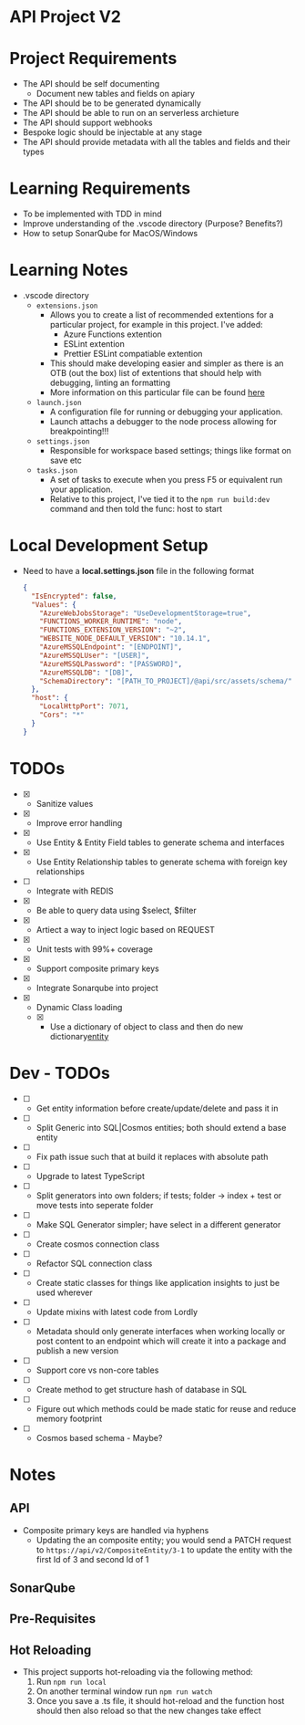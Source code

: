 # API Project V2

# Project Requirements
- The API should be self documenting
  - Document new tables and fields on apiary
- The API should be to be generated dynamically
- The API should be able to run on an serverless archieture
- The API should support webhooks
- Bespoke logic should be injectable at any stage
- The API should provide metadata with all the tables and fields and their types

# Learning Requirements
- To be implemented with TDD in mind
- Improve understanding of the .vscode directory (Purpose? Benefits?)
- How to setup SonarQube for MacOS/Windows

# Learning Notes
- .vscode directory
  - `extensions.json`
    - Allows you to create a list of recommended extentions for a particular project, for example in this project. I've added:
      - Azure Functions extention
      - ESLint extention
      - Prettier ESLint compatiable extention
    - This should make developing easier and simpler as there is an OTB (out the box) list of extentions that should help with debugging, linting an formatting
    - More information on this particular file can be found [here](https://code.visualstudio.com/docs/editor/extension-gallery#_workspace-recommended-extensions)
  - `launch.json`
    - A configuration file for running or debugging your application.
    - Launch attachs a debugger to the node process allowing for breakpointing!!!
  - `settings.json`
    - Responsible for workspace based settings; things like format on save etc
  - `tasks.json`
    - A set of tasks to execute when you press F5 or equivalent run your application.
    - Relative to this project, I've tied it to the `npm run build:dev` command and then told the func: host to start

# Local Development Setup

- Need to have a <b>local.settings.json</b> file in the following format
  ```json
  {
    "IsEncrypted": false,
    "Values": {
      "AzureWebJobsStorage": "UseDevelopmentStorage=true",
      "FUNCTIONS_WORKER_RUNTIME": "node",
      "FUNCTIONS_EXTENSION_VERSION": "~2",
      "WEBSITE_NODE_DEFAULT_VERSION": "10.14.1",
      "AzureMSSQLEndpoint": "[ENDPOINT]",
      "AzureMSSQLUser": "[USER]",
      "AzureMSSQLPassword": "[PASSWORD]",
      "AzureMSSQLDB": "[DB]",
      "SchemaDirectory": "[PATH_TO_PROJECT]/@api/src/assets/schema/"
    },
    "host": {
      "LocalHttpPort": 7071,
      "Cors": "*"
    }
  }
  ```

# TODOs

- [x] - Sanitize values
- [x] - Improve error handling
- [x] - Use Entity & Entity Field tables to generate schema and interfaces
- [x] - Use Entity Relationship tables to generate schema with foreign key relationships
- [ ] - Integrate with REDIS
- [x] - Be able to query data using $select, $filter
- [x] - Artiect a way to inject logic based on REQUEST
- [x] - Unit tests with 99%+ coverage
- [x] - Support composite primary keys
- [x] - Integrate Sonarqube into project
- [x] - Dynamic Class loading
  - [x] - Use a dictionary of object to class and then do new dictionary[entity]()

# Dev - TODOs

- [ ] - Get entity information before create/update/delete and pass it in
- [ ] - Split Generic into SQL|Cosmos entities; both should extend a base entity
- [ ] - Fix path issue such that at build it replaces with absolute path
- [ ] - Upgrade to latest TypeScript
- [ ] - Split generators into own folders; if tests; folder -> index + test or move tests into seperate folder
- [ ] - Make SQL Generator simpler; have select in a different generator
- [ ] - Create cosmos connection class
- [ ] - Refactor SQL connection class
- [ ] - Create static classes for things like application insights to just be used wherever
- [ ] - Update mixins with latest code from Lordly
- [ ] - Metadata should only generate interfaces when working locally or post content to an endpoint which will create it into a package and publish a new version
- [ ] - Support core vs non-core tables
- [ ] - Create method to get structure hash of database in SQL
- [ ] - Figure out which methods could be made static for reuse and reduce memory footprint
- [ ] - Cosmos based schema - Maybe?

# Notes

## API

- Composite primary keys are handled via hyphens
  - Updating the an composite entity; you would send a PATCH request to `https://api/v2/CompositeEntity/3-1` to update the entity with the first Id of 3 and second Id of 1

## SonarQube

## Pre-Requisites

## Hot Reloading
- This project supports hot-reloading via the following method:
  1. Run ```npm run local```
  2. On another terminal window run ```npm run watch```
  3. Once you save a .ts file, it should hot-reload and the function host should then also reload so that the new changes take effect
